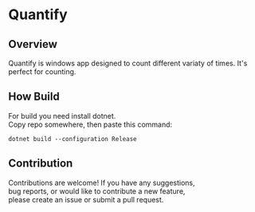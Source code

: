 # Quantify

## Overview

Quantify is windows app designed to count different variaty
of times. It's perfect for counting.

## How Build

For build you need install dotnet.  
Copy repo somewhere, then paste this command:  
```
dotnet build --configuration Release
```
  
## Contribution

Contributions are welcome! If you have any suggestions,  
bug reports, or would like to contribute a new feature,  
please create an issue or submit a pull request.  
